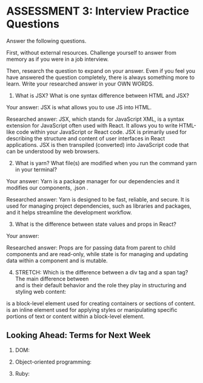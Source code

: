 # ASSESSMENT 3: Interview Practice Questions

Answer the following questions.

First, without external resources. Challenge yourself to answer from memory as if you were in a job interview.

Then, research the question to expand on your answer. Even if you feel you have answered the question completely, there is always something more to learn. Write your researched answer in your OWN WORDS.

1. What is JSX? What is one syntax difference between HTML and JSX?

Your answer: JSX is what allows you to use JS into HTML. 

Researched answer: JSX, which stands for JavaScript XML, is a syntax extension for JavaScript often used with React. It allows you to write HTML-like code within your JavaScript or React code. JSX is primarily used for describing the structure and content of user interfaces in React applications. JSX is then transpiled (converted) into JavaScript code that can be understood by web browsers.

2. What is yarn? What file(s) are modified when you run the command yarn in your terminal?

Your answer: Yarn is a package manager for our dependencies and it modifies our components, .json . 

Researched answer: Yarn is designed to be fast, reliable, and secure. It is used for managing project dependencies, such as libraries and packages, and it helps streamline the development workflow.

3. What is the difference between state values and props in React?

Your answer: 

Researched answer: Props are for passing data from parent to child components and are read-only, while state is for managing and updating data within a component and is mutable. 

4. STRETCH: Which is the difference between a div tag and a span tag?
The main difference between <div> and <span> is their default behavior and the role they play in structuring and styling web content:
<div> is a block-level element used for creating containers or sections of content.
<span> is an inline element used for applying styles or manipulating specific portions of text or content within a block-level element.

## Looking Ahead: Terms for Next Week

1. DOM: 

2. Object-oriented programming:

3. Ruby:
